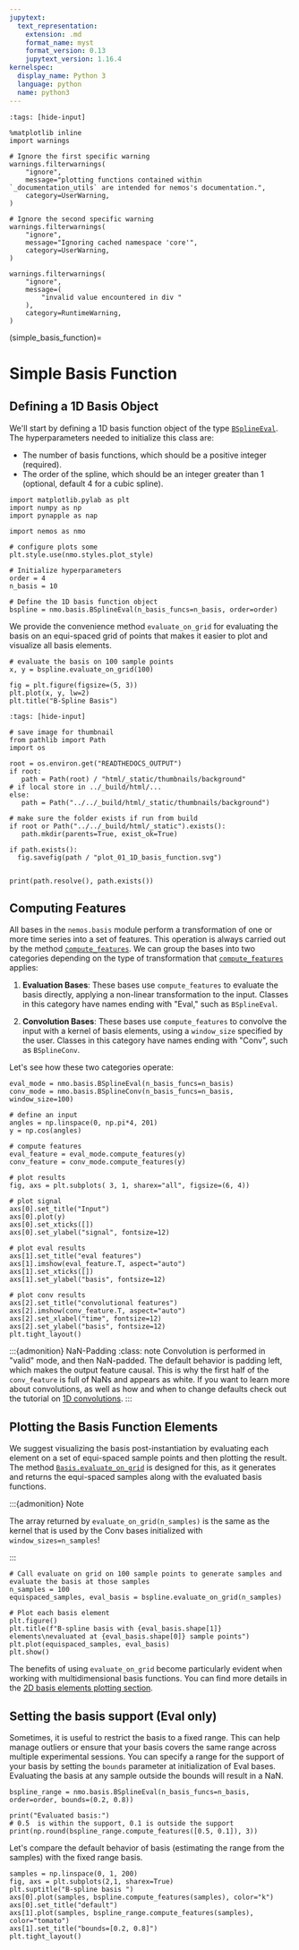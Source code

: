 ```yaml
---
jupytext:
  text_representation:
    extension: .md
    format_name: myst
    format_version: 0.13
    jupytext_version: 1.16.4
kernelspec:
  display_name: Python 3
  language: python
  name: python3
---
```


```{code-cell} ipython3
:tags: [hide-input]

%matplotlib inline
import warnings

# Ignore the first specific warning
warnings.filterwarnings(
    "ignore",
    message="plotting functions contained within `_documentation_utils` are intended for nemos's documentation.",
    category=UserWarning,
)

# Ignore the second specific warning
warnings.filterwarnings(
    "ignore",
    message="Ignoring cached namespace 'core'",
    category=UserWarning,
)

warnings.filterwarnings(
    "ignore",
    message=(
        "invalid value encountered in div "
    ),
    category=RuntimeWarning,
)

```

(simple_basis_function)=
# Simple Basis Function

## Defining a 1D Basis Object

We'll start by defining a 1D basis function object of the type [`BSplineEval`](nemos.basis.BSplineEval).
The hyperparameters needed to initialize this class are:

- The number of basis functions, which should be a positive integer (required).
- The order of the spline, which should be an integer greater than 1 (optional, default 4 for a cubic spline).

```{code-cell} ipython3
import matplotlib.pylab as plt
import numpy as np
import pynapple as nap

import nemos as nmo

# configure plots some
plt.style.use(nmo.styles.plot_style)

# Initialize hyperparameters
order = 4
n_basis = 10

# Define the 1D basis function object
bspline = nmo.basis.BSplineEval(n_basis_funcs=n_basis, order=order)
```

We provide the convenience method `evaluate_on_grid` for evaluating the basis on an equi-spaced grid of points that makes it easier to plot and visualize all basis elements.

```{code-cell} ipython3
# evaluate the basis on 100 sample points
x, y = bspline.evaluate_on_grid(100)

fig = plt.figure(figsize=(5, 3))
plt.plot(x, y, lw=2)
plt.title("B-Spline Basis")
```

```{code-cell} ipython3
:tags: [hide-input]

# save image for thumbnail
from pathlib import Path
import os

root = os.environ.get("READTHEDOCS_OUTPUT")
if root:
   path = Path(root) / "html/_static/thumbnails/background"
# if local store in ../_build/html/...
else:
   path = Path("../../_build/html/_static/thumbnails/background")
 
# make sure the folder exists if run from build
if root or Path("../../_build/html/_static").exists():
   path.mkdir(parents=True, exist_ok=True)

if path.exists():
  fig.savefig(path / "plot_01_1D_basis_function.svg")


print(path.resolve(), path.exists())
```

## Computing Features
All bases in the `nemos.basis` module perform a transformation of one or more time series into a set of features. This operation is always carried out by the method  [`compute_features`](nemos.basis._basis.Basis.compute_features). 
We can group the bases into two categories depending on the type of transformation that [`compute_features`](nemos.basis._basis.Basis.compute_features) applies:

1. **Evaluation Bases**: These bases use `compute_features` to evaluate the basis directly, applying a non-linear transformation to the input. Classes in this category have names ending with "Eval," such as `BSplineEval`.

2. **Convolution Bases**: These bases use `compute_features` to convolve the input with a kernel of basis elements, using a `window_size` specified by the user. Classes in this category have names ending with "Conv", such as `BSplineConv`.

Let's see how these two categories operate:

```{code-cell} ipython3
eval_mode = nmo.basis.BSplineEval(n_basis_funcs=n_basis)
conv_mode = nmo.basis.BSplineConv(n_basis_funcs=n_basis, window_size=100)

# define an input
angles = np.linspace(0, np.pi*4, 201)
y = np.cos(angles)

# compute features
eval_feature = eval_mode.compute_features(y)
conv_feature = conv_mode.compute_features(y)

# plot results
fig, axs = plt.subplots( 3, 1, sharex="all", figsize=(6, 4))

# plot signal
axs[0].set_title("Input")
axs[0].plot(y)
axs[0].set_xticks([])
axs[0].set_ylabel("signal", fontsize=12)

# plot eval results
axs[1].set_title("eval features")
axs[1].imshow(eval_feature.T, aspect="auto")
axs[1].set_xticks([])
axs[1].set_ylabel("basis", fontsize=12)

# plot conv results
axs[2].set_title("convolutional features")
axs[2].imshow(conv_feature.T, aspect="auto")
axs[2].set_xlabel("time", fontsize=12)
axs[2].set_ylabel("basis", fontsize=12)
plt.tight_layout()
```

:::{admonition} NaN-Padding
:class: note
Convolution is performed in "valid" mode, and then NaN-padded. The default behavior
is padding left, which makes the output feature causal.
This is why the first half of the `conv_feature` is full of NaNs and appears as white.
If you want to learn more about convolutions, as well as how and when to change defaults
check out the tutorial on [1D convolutions](convolution_background).
:::


Plotting the Basis Function Elements
--------------------------------------
We suggest visualizing the basis post-instantiation by evaluating each element on a set of equi-spaced sample points
and then plotting the result. The method [`Basis.evaluate_on_grid`](nemos.basis._basis.Basis.evaluate_on_grid) is designed for this, as it generates and returns
the equi-spaced samples along with the evaluated basis functions. 

:::{admonition} Note

The array returned by `evaluate_on_grid(n_samples)` is the same as the kernel that is used by the Conv bases initialized with `window_sizes=n_samples`!

:::

```{code-cell} ipython3
# Call evaluate on grid on 100 sample points to generate samples and evaluate the basis at those samples
n_samples = 100
equispaced_samples, eval_basis = bspline.evaluate_on_grid(n_samples)

# Plot each basis element
plt.figure()
plt.title(f"B-spline basis with {eval_basis.shape[1]} elements\nevaluated at {eval_basis.shape[0]} sample points")
plt.plot(equispaced_samples, eval_basis)
plt.show()
```

The benefits of using `evaluate_on_grid` become particularly evident when working with multidimensional basis functions. You can find more details in the [2D basis elements plotting section](plotting-2d-additive-basis-elements).

## Setting the basis support (Eval only)
Sometimes, it is useful to restrict the basis to a fixed range. This can help manage outliers or ensure that
your basis covers the same range across multiple experimental sessions.
You can specify a range for the support of your basis by setting the `bounds`
parameter at initialization of Eval bases. 
Evaluating the basis at any sample outside the bounds will result in a NaN.


```{code-cell} ipython3
bspline_range = nmo.basis.BSplineEval(n_basis_funcs=n_basis, order=order, bounds=(0.2, 0.8))

print("Evaluated basis:")
# 0.5  is within the support, 0.1 is outside the support
print(np.round(bspline_range.compute_features([0.5, 0.1]), 3))
```

Let's compare the default behavior of basis (estimating the range from the samples) with
the fixed range basis.


```{code-cell} ipython3
samples = np.linspace(0, 1, 200)
fig, axs = plt.subplots(2,1, sharex=True)
plt.suptitle("B-spline basis ")
axs[0].plot(samples, bspline.compute_features(samples), color="k")
axs[0].set_title("default")
axs[1].plot(samples, bspline_range.compute_features(samples), color="tomato")
axs[1].set_title("bounds=[0.2, 0.8]")
plt.tight_layout()
```
